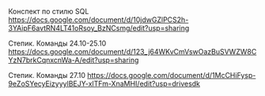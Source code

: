 Конспект по стилю SQL
https://docs.google.com/document/d/10jdwGZlPCS2h-3YAipF6avtRN4LT41oRsoy_BzNCsmg/edit?usp=sharing

Степик. Команды 24.10-25.10
https://docs.google.com/document/d/123_j64WKvCmVswOazBuSVWZW8CYzN7brkCqnxcnWa-A/edit?usp=sharing

Степик. Команды 27.10
https://docs.google.com/document/d/1McCHiFysp-9eZoSYecyEizyyylBEJY-xlTFm-XnaMHI/edit?usp=drivesdk
